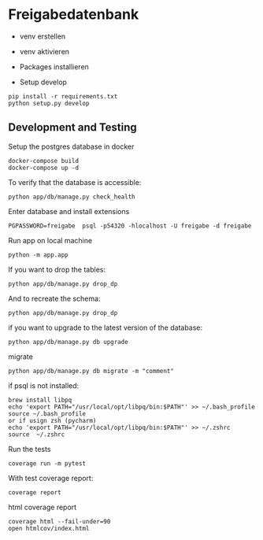 # Freigabedatenbank

- venv erstellen
- venv aktivieren


- Packages installieren
- Setup develop
```
pip install -r requirements.txt
python setup.py develop
```

## Development and Testing

Setup the postgres database in docker

```
docker-compose build
docker-compose up -d
```

To verify that the database is accessible:

```
python app/db/manage.py check_health
```

Enter database and install extensions

```
PGPASSWORD=freigabe  psql -p54320 -hlocalhost -U freigabe -d freigabe
```

Run app on local machine

```
python -m app.app
```

If you want to drop the tables:

```
python app/db/manage.py drop_dp
```

And to recreate the schema:

```
python app/db/manage.py drop_dp
```

if you want to upgrade to the latest version of the database:

```
python app/db/manage.py db upgrade
```
migrate
```
python app/db/manage.py db migrate -m "comment"
```
if psql is not installed:

```
brew install libpq
echo 'export PATH="/usr/local/opt/libpq/bin:$PATH"' >> ~/.bash_profile
source ~/.bash_profile
or if usign zsh (pycharm)
echo 'export PATH="/usr/local/opt/libpq/bin:$PATH"' >> ~/.zshrc
source  ~/.zshrc
```

Run the tests

```
coverage run -m pytest
```

With test coverage report:

```
coverage report
```

html coverage report

```
coverage html --fail-under=90
open htmlcov/index.html
```
